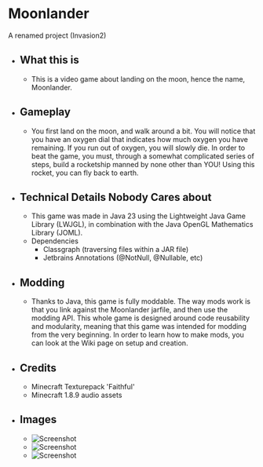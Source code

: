 # Moonlander

A renamed project (Invasion2)

* ## What this is
    * This is a video game about landing on the moon, hence the name, Moonlander.
* ## Gameplay
    * You first land on the moon, and walk around a bit. You will notice that you have an oxygen dial that indicates how much oxygen you have remaining. If you run out of oxygen, you will slowly die. In order to beat the game, you must, through a somewhat complicated series of steps, build a rocketship manned by none other than YOU! Using this rocket, you can fly back to earth.
* ## Technical Details Nobody Cares about
    * This game was made in Java 23 using the Lightweight Java Game Library (LWJGL), in combination with the Java OpenGL Mathematics Library (JOML).
    * Dependencies
        * Classgraph (traversing files within a JAR file)
        * Jetbrains Annotations (@NotNull, @Nullable, etc)
* ## Modding
    * Thanks to Java, this game is fully moddable. The way mods work is that you link against the Moonlander jarfile, and then use the modding API. This whole game is designed around code reusability and modularity, meaning that this game was intended for modding from the very beginning. In order to learn how to make mods, you can look at the Wiki page on setup and creation.
* ## Credits
    * Minecraft Texturepack 'Faithful'
    * Minecraft 1.8.9 audio assets
* ## Images
    * ![Screenshot](https://i.imgur.com/vxhKmB4.png)
    * ![Screenshot](https://i.imgur.com/cZAVBH6.png)
    * ![Screenshot](https://i.imgur.com/lgvJbWu.png)
